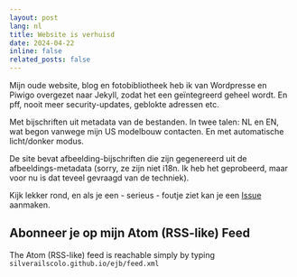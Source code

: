 ```yaml
---
layout: post
lang: nl
title: Website is verhuisd
date: 2024-04-22
inline: false
related_posts: false
---
```


Mijn oude website, blog en fotobibliotheek heb ik van Wordpresse en Piwigo overgezet naar Jekyll, zodat het een geïntegreerd geheel wordt. En pff, nooit meer security-updates, geblokte adressen etc.

Met bijschriften uit metadata van de bestanden. In twee talen: NL en EN, wat begon vanwege mijn US modelbouw contacten. En met automatische licht/donker modus.

De site bevat afbeelding-bijschriften die zijn gegenereerd uit de afbeeldings-metadata (sorry, ze zijn niet i18n. Ik heb het geprobeerd, maar voor nu is dat teveel gevraagd van de techniek).

Kijk lekker rond, en als je een - serieus - foutje ziet kan je een [Issue](https://github.com/silverailscolo/ejb/issues) aanmaken.

## Abonneer je op mijn Atom (RSS-like) Feed

The Atom (RSS-like) feed is reachable simply by typing ``silverailscolo.github.io/ejb/feed.xml``

